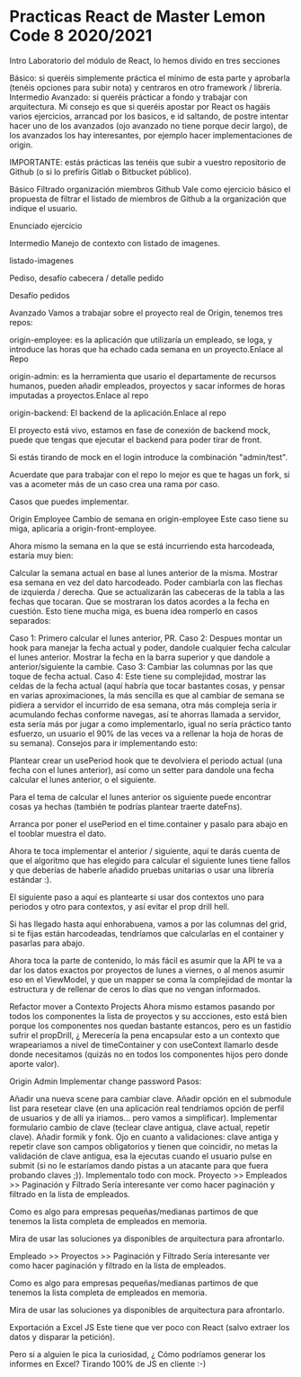 # Practicas React de Master Lemon Code 8 2020/2021

Intro
Laboratorio del módulo de React, lo hemos divido en tres secciones

Básico: si queréis simplemente práctica el mínimo de esta parte y aprobarla (tenéis opciones para subir nota) y centraros en otro framework / librería.
Intermedio
Avanzado: si queréis prácticar a fondo y trabajar con arquitectura.
Mi consejo es que si queréis apostar por React os hagáis varios ejercicios, arrancad por los basicos, e id saltando, de postre intentar hacer uno de los avanzados (ojo avanzado no tiene porque decir largo), de los avanzados los hay interesantes, por ejemplo hacer implementaciones de origin.

IMPORTANTE: estás prácticas las tenéis que subir a vuestro repositorio de Github (o si lo prefirís Gitlab o Bitbucket público).

Básico
Filtrado organización miembros Github
Vale como ejercicio básico el propuesta de filtrar el listado de miembros de Github a la organización que indique el usuario.

Enunciado ejercicio

Intermedio
Manejo de contexto con listado de imagenes.

listado-imagenes

Pediso, desafío cabecera / detalle pedido

Desafío pedidos

Avanzado
Vamos a trabajar sobre el proyecto real de Origin, tenemos tres repos:

origin-employee: es la aplicación que utilizaría un empleado, se loga, y introduce las horas que ha echado cada semana en un proyecto.Enlace al Repo

origin-admin: es la herramienta que usario el departamente de recursos humanos, pueden añadir empleados, proyectos y sacar informes de horas imputadas a proyectos.Enlace al repo

origin-backend: El backend de la aplicación.Enlace al repo

El proyecto está vivo, estamos en fase de conexión de backend mock, puede que tengas que ejecutar el backend para poder tirar de front.

Si estás tirando de mock en el login introduce la combinación "admin/test".

Acuerdate que para trabajar con el repo lo mejor es que te hagas un fork, si vas a acometer más de un caso crea una rama por caso.

Casos que puedes implementar.

Origin Employee
Cambio de semana en origin-employee
Este caso tiene su miga, aplicaría a origin-front-employee.

Ahora mismo la semana en la que se está incurriendo esta harcodeada, estaría muy bien:

Calcular la semana actual en base al lunes anterior de la misma.
Mostrar esa semana en vez del dato harcodeado.
Poder cambiarla con las flechas de izquierda / derecha.
Que se actualizarán las cabeceras de la tabla a las fechas que tocaran.
Que se mostraran los datos acordes a la fecha en cuestión.
Esto tiene mucha miga, es buena idea romperlo en casos separados:

Caso 1: Primero calcular el lunes anterior, PR.
Caso 2: Despues montar un hook para manejar la fecha actual y poder, dandole cualquier fecha calcular el lunes anterior. Mostrar la fecha en la barra superior y que dandole a anterior/siguiente la cambie.
Caso 3: Cambiar las columnas por las que toque de fecha actual.
Caso 4: Este tiene su complejidad, mostrar las celdas de la fecha actual (aquí habría que tocar bastantes cosas, y pensar en varias aproximaciones, la más sencilla es que al cambiar de semana se pidiera a servidor el incurrido de esa semana, otra más compleja sería ir acumulando fechas conforme navegas, así te ahorras llamada a servidor, esta sería más por jugar a como implementarlo, igual no sería práctico tanto esfuerzo, un usuario el 90% de las veces va a rellenar la hoja de horas de su semana).
Consejos para ir implementando esto:

Plantear crear un usePeriod hook que te devolviera el periodo actual (una fecha con el lunes anterior), así como un setter para dandole una fecha calcular el lunes anterior, o el siguiente.

Para el tema de calcular el lunes anterior os siguiente puede encontrar cosas ya hechas (también te podrías plantear traerte dateFns).

Arranca por poner el usePeriod en el time.container y pasalo para abajo en el tooblar muestra el dato.

Ahora te toca implementar el anterior / siguiente, aquí te darás cuenta de que el algoritmo que has elegido para calcular el siguiente lunes tiene fallos y que deberías de haberle añadido pruebas unitarias o usar una librería estándar :).

El siguiente paso a aquí es plantearte si usar dos contextos uno para periodos y otro para contextos, y así evitar el prop drill hell.

Si has llegado hasta aquí enhorabuena, vamos a por las columnas del grid, si te fijas están harcodeadas, tendríamos que calcularlas en el container y pasarlas para abajo.

Ahora toca la parte de contenido, lo más fácil es asumir que la API te va a dar los datos exactos por proyectos de lunes a viernes, o al menos asumir eso en el ViewModel, y que un mapper se coma la complejidad de montar la estructura y de rellenar de ceros lo días que no vengan informados.

Refactor mover a Contexto Projects
Ahora mismo estamos pasando por todos los componentes la lista de proyectos y su accciones, esto está bien porque los componentes nos quedan bastante estancos, pero es un fastidio sufrir el propDrill, ¿ Merecería la pena encapsular esto a un contexto que wrapeariamos a nivel de timeContainer y con useContext llamarlo desde donde necesitamos (quizás no en todos los componentes hijos pero donde aporte valor).

Origin Admin
Implementar change password
Pasos:

Añadir una nueva scene para cambiar clave.
Añadir opción en el submodule list para resetear clave (en una aplicación real tendríamos opción de perfil de usuarios y de allí ya iriamos... pero vamos a simplificar).
Implementar formulario cambio de clave (teclear clave antigua, clave actual, repetir clave).
Añadir formik y fonk.
Ojo en cuanto a validaciones: clave antiga y repetir clave son campos obligatorios y tienen que coincidir, no metas la validación de clave antigua, esa la ejecutas cuando el usuario pulse en submit (si no le estaríamos dando pistas a un atacante para que fuera probando claves ;)).
Implementalo todo con mock.
Proyecto >> Empleados >> Paginación y Filtrado
Sería interesante ver como hacer paginación y filtrado en la lista de empleados.

Como es algo para empresas pequeñas/medianas partimos de que tenemos la lista completa de empleados en memoria.

Mira de usar las soluciones ya disponibles de arquitectura para afrontarlo.

Empleado >> Proyectos >> Paginación y Filtrado
Sería interesante ver como hacer paginación y filtrado en la lista de empleados.

Como es algo para empresas pequeñas/medianas partimos de que tenemos la lista completa de empleados en memoria.

Mira de usar las soluciones ya disponibles de arquitectura para afrontarlo.

Exportación a Excel JS
Este tiene que ver poco con React (salvo extraer los datos y disparar la petición).

Pero si a alguien le pica la curiosidad, ¿ Cómo podríamos generar los informes en Excel? Tirando 100% de JS en cliente :-)

